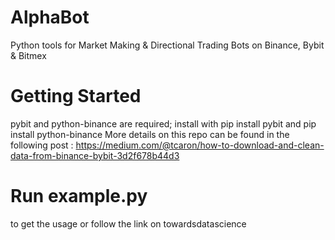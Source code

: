# AlphaBot
Python tools for Market Making &amp; Directional Trading Bots on Binance, Bybit &amp; Bitmex 

# Getting Started
pybit and python-binance are required; install with pip install pybit and pip install python-binance
More details on this repo can be found in the following post : https://medium.com/@tcaron/how-to-download-and-clean-data-from-binance-bybit-3d2f678b44d3

# Run example.py 
to get the usage or follow the link on towardsdatascience
